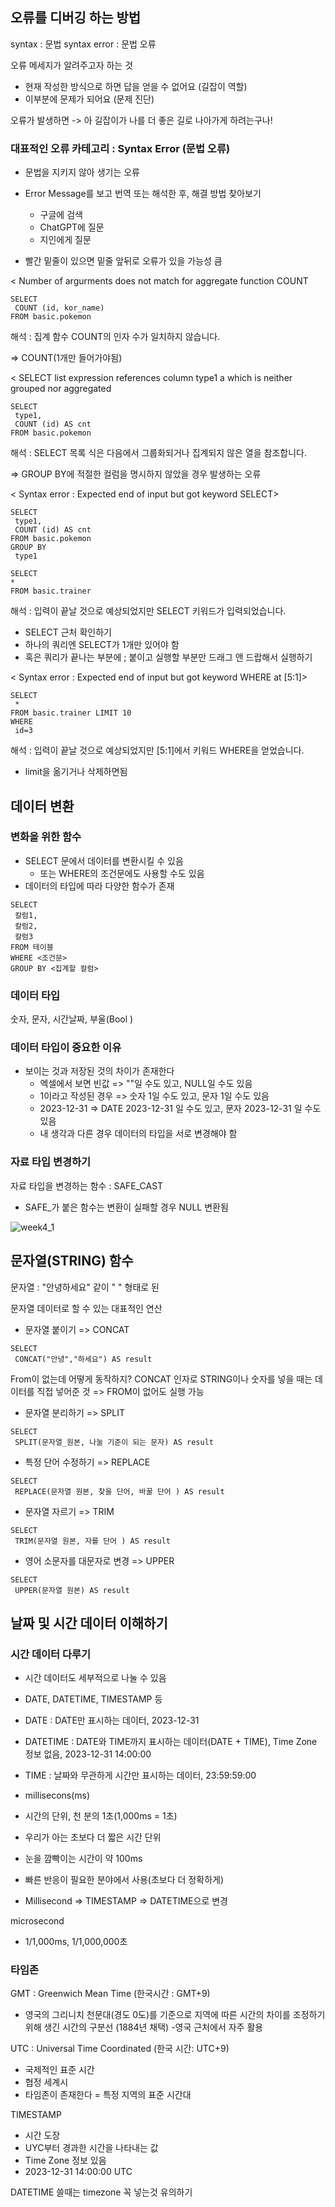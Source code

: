 ## 오류를 디버깅 하는 방법

 syntax : 문법
 syntax error : 문법 오류

 오류 메세지가 알려주고자 하는 것
 - 현재 작성한 방식으로 하면 답을 얻을 수 없어요 (길잡이 역할)
 - 이부분에 문제가 되어요 (문제 진단)

 오류가 발생하면
 -> 아 길잡이가 나를 더 좋은 길로 나아가게 하려는구나!

### 대표적인 오류 카테고리 : Syntax Error (문법 오류)
- 문법을 지키지 않아 생기는 오류
- Error Message를 보고 번역 또는 해석한 후, 해결 방법  찾아보기
     - 구글에 검색
    - ChatGPT에 질문
    - 지인에게 질문


- 빨간 밑줄이 있으면 밑줄 앞뒤로 오류가 있을 가능성 큼


< Number of argurments does not match for aggregate function COUNT

```
SELECT
 COUNT (id, kor_name)
FROM basic.pokemon
```
해석 : 집계 함수 COUNT의 인자 수가 일치하지 않습니다. 

=> 
COUNT(1개만 들어가야됨)

< SELECT list expression references column type1 a which is neither grouped nor aggregated 

```
SELECT
 type1,
 COUNT (id) AS cnt
FROM basic.pokemon
```
해석 : SELECT 목록 식은 다음에서 그룹화되거나 집계되지 않은 열을 참조합니다. 

=> GROUP BY에 적절한 컬럼을 명시하지 않았을 경우 발생하는 오류

< Syntax error : Expected end of input but got keyword SELECT>

```
SELECT
 type1,
 COUNT (id) AS cnt
FROM basic.pokemon
GROUP BY 
 type1

SELECT
*
FROM basic.trainer
```
해석 : 입력이 끝날 것으로 예상되었지만 SELECT 키워드가 입력되었습니다.

- SELECT 근처 확인하기
- 하나의 쿼리엔 SELECT가 1개만 있어야 함
- 혹은 쿼리가 끝나는 부분에 ; 붙이고 실행할 부분만 드래그 앤 드랍해서 실행하기 

< Syntax error : Expected end of input but got keyword WHERE at [5:1]>

```
SELECT
 *
FROM basic.trainer LIMIT 10
WHERE
 id=3
```
해석 : 입력이 끝날 것으로 예상되었지만 [5:1]에서 키워드 WHERE을 얻었습니다. 
- limit을 옮기거나 삭제하면됨

## 데이터 변환
### 변화을 위한 함수
- SELECT 문에서 데이터를 변환시킬 수 있음
    - 또는 WHERE의 조건문에도 사용할 수도 있음
- 데이터의 타입에 따라 다양한 함수가 존재 

```
SELECT
 칼럼1,
 칼럼2,
 칼럼3
FROM 테이블
WHERE <조건문>
GROUP BY <집계할 컬럼>
```

### 데이터 타입 
숫자, 문자, 시간날짜, 부울(Bool  )

### 데이터 타입이 중요한 이유
- 보이는 것과 저장된 것의 차이가 존재한다
    - 엑셀에서 보면 빈값 => ""일 수도 있고, NULL일 수도 있음
    - 1이라고 작성된 경우 => 숫자 1일 수도 있고, 문자 1일 수도 있음
    - 2023-12-31 => DATE 2023-12-31 일 수도 있고, 문자 2023-12-31 일 수도 있음
    - 내 생각과 다른 경우 데이터의 타입을 서로 변경해야 함

### 자료 타입 변경하기
자료 타입을 변경하는 함수 : SAFE_CAST
- SAFE_가 붙은 함수는 변환이 실패할 경우 NULL 변환됨

![week4_1]()

## 문자열(STRING) 함수 

문자열 : "안녕하세요" 같이 " " 형태로 된

문자열 데이터로 할 수 있는 대표적인 연산 

- 문자열 붙이기 => CONCAT
```
SELECT
 CONCAT("안녕","하세요") AS result
```
From이 없는데 어떻게 동작하지?
CONCAT 인자로 STRING이나 숫자를 넣을 때는 데이터를 직접 넣어준 것 => FROM이 없어도 실행 가능

- 문자열 분리하기 => SPLIT
```
SELECT 
 SPLIT(문자열_원본, 나눌 기준이 되는 문자) AS result
```

- 특정 단어 수정하기 => REPLACE
```
SELECT
 REPLACE(문자열 원본, 찾을 단어, 바꿀 단어 ) AS result
```
- 문자열 자르기 => TRIM
```
SELECT
 TRIM(문자열 원본, 자를 단어 ) AS result
```

- 영어 소문자를 대문자로 변경 => UPPER
```
SELECT
 UPPER(문자열 원본) AS result
```


## 날짜 및 시간 데이터 이해하기 

### 시간 데이터 다루기
- 시간 데이터도 세부적으로 나눌 수 있음
- DATE, DATETIME, TIMESTAMP 등

- DATE : DATE만 표시하는 데이터, 2023-12-31
- DATETIME :  DATE와 TIME까지 표시하는 데이터(DATE + TIME), Time Zone 정보 없음, 2023-12-31 14:00:00
- TIME : 날짜와 무관하게 시간만 표시하는 데이터, 23:59:59:00

- millisecons(ms)
- 시간의 단위, 천 분의 1초(1,000ms = 1초)
- 우리가 아는 초보다 더 짧은  시간 단위
- 눈을 깜빡이는 시간이 약 100ms
- 빠른 반응이 필요한 분야에서 사용(초보다 더 정확하게)
- Millisecond => TIMESTAMP => DATETIME으로 변경 

microsecond
- 1/1,000ms, 1/1,000,000초

### 타임존
GMT : Greenwich Mean Time (한국시간 : GMT+9)
- 영국의 그리니치 천문대(경도 0도)를 기준으로 지역에 따른 시간의 차이를 조정하기 위해 생긴 시간의 구분선 (1884년 채택)
-영국 근처에서 자주 활용

UTC : Universal Time Coordinated (한국 시간: UTC+9)
- 국제적인 표준 시간
- 협정 세계시
- 타임존이 존재한다 = 특정 지역의 표준 시간대 

TIMESTAMP
- 시간 도장
- UYC부터 경과한 시간을 나타내는 값
- Time Zone 정보 있음
- 2023-12-31 14:00:00 UTC

DATETIME 쓸때는 timezone 꼭 넣는것 유의하기 